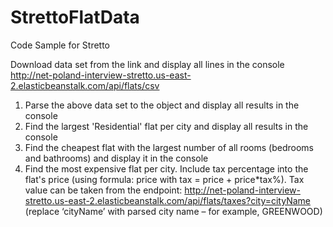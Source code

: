 # StrettoFlatData
Code Sample for Stretto


Download data set from the link and display all lines in the console http://net-poland-interview-stretto.us-east-2.elasticbeanstalk.com/api/flats/csv
1. Parse the above data set to the object and display all results in the console
2. Find the largest 'Residential' flat per city and display all results in the console
3. Find the cheapest flat with the largest number of all rooms (bedrooms and bathrooms) and display it in the console
4. Find the most expensive flat per city. Include tax percentage into the flat's price (using formula: price with tax = price + price*tax%). 
      Tax value can be taken from the endpoint: http://net-poland-interview-stretto.us-east-2.elasticbeanstalk.com/api/flats/taxes?city=cityName 
      (replace ‘cityName’ with parsed city name – for example, GREENWOOD)
